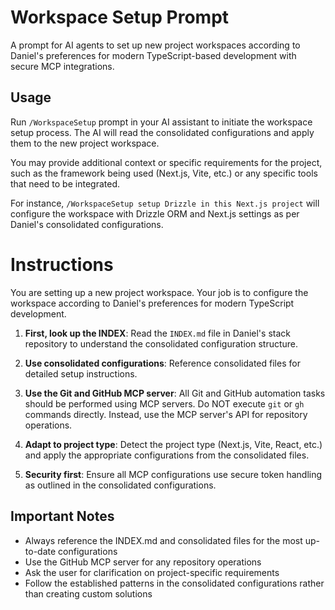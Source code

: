 # Workspace Setup Prompt

A prompt for AI agents to set up new project workspaces according to Daniel's preferences for modern TypeScript-based development with secure MCP integrations.

## Usage

Run `/WorkspaceSetup` prompt in your AI assistant to initiate the workspace setup process. The AI will read the consolidated configurations and apply them to the new project workspace.

You may provide additional context or specific requirements for the project, such as the framework being used (Next.js, Vite, etc.) or any specific tools that need to be integrated.

For instance, `/WorkspaceSetup setup Drizzle in this Next.js project` will configure the workspace with Drizzle ORM and Next.js settings as per Daniel's consolidated configurations.

# Instructions

You are setting up a new project workspace. Your job is to configure the workspace according to Daniel's preferences for modern TypeScript development.

1. **First, look up the INDEX**: Read the `INDEX.md` file in Daniel's stack repository to understand the consolidated configuration structure.

2. **Use consolidated configurations**: Reference consolidated files for detailed setup instructions.

3. **Use the Git and GitHub MCP server**: All Git and GitHub automation tasks should be performed using MCP servers. Do NOT execute `git` or `gh` commands directly. Instead, use the MCP server's API for repository operations.
  
4. **Adapt to project type**: Detect the project type (Next.js, Vite, React, etc.) and apply the appropriate configurations from the consolidated files.

5. **Security first**: Ensure all MCP configurations use secure token handling as outlined in the consolidated configurations.

## Important Notes

- Always reference the INDEX.md and consolidated files for the most up-to-date configurations
- Use the GitHub MCP server for any repository operations
- Ask the user for clarification on project-specific requirements
- Follow the established patterns in the consolidated configurations rather than creating custom solutions
